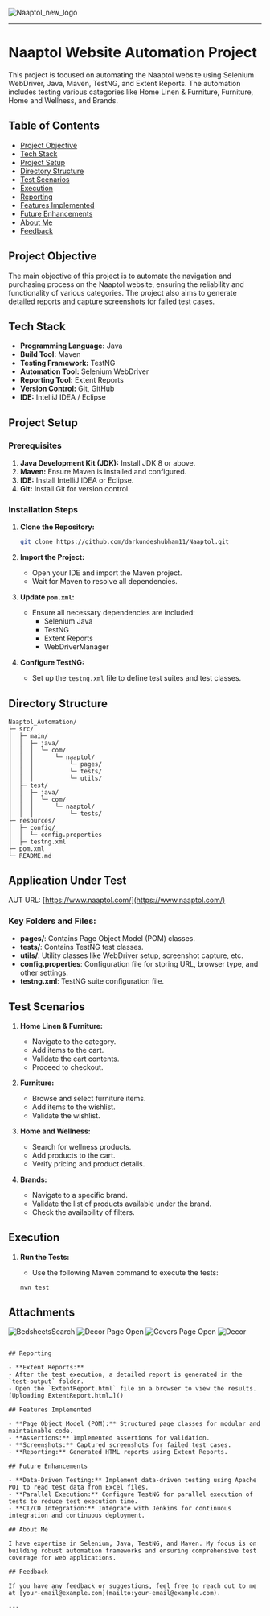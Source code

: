 
![Naaptol_new_logo](https://github.com/user-attachments/assets/5de5183a-78fa-4e57-9772-ead7aae4c9ae)

---

# Naaptol Website Automation Project

This project is focused on automating the Naaptol website using Selenium WebDriver, Java, Maven, TestNG, and Extent Reports. The automation includes testing various categories like Home Linen & Furniture, Furniture, Home and Wellness, and Brands.

## Table of Contents

- [Project Objective](#project-objective)
- [Tech Stack](#tech-stack)
- [Project Setup](#project-setup)
- [Directory Structure](#directory-structure)
- [Test Scenarios](#test-scenarios)
- [Execution](#execution)
- [Reporting](#reporting)
- [Features Implemented](#features-implemented)
- [Future Enhancements](#future-enhancements)
- [About Me](#about-me)
- [Feedback](#feedback)

## Project Objective

The main objective of this project is to automate the navigation and purchasing process on the Naaptol website, ensuring the reliability and functionality of various categories. The project also aims to generate detailed reports and capture screenshots for failed test cases.

## Tech Stack

- **Programming Language:** Java
- **Build Tool:** Maven
- **Testing Framework:** TestNG
- **Automation Tool:** Selenium WebDriver
- **Reporting Tool:** Extent Reports
- **Version Control:** Git, GitHub
- **IDE:** IntelliJ IDEA / Eclipse

## Project Setup

### Prerequisites

1. **Java Development Kit (JDK):** Install JDK 8 or above.
2. **Maven:** Ensure Maven is installed and configured.
3. **IDE:** Install IntelliJ IDEA or Eclipse.
4. **Git:** Install Git for version control.

### Installation Steps

1. **Clone the Repository:**

   ```bash
   git clone https://github.com/darkundeshubham11/Naaptol.git
   ```

2. **Import the Project:**
   - Open your IDE and import the Maven project.
   - Wait for Maven to resolve all dependencies.

3. **Update `pom.xml`:**
   - Ensure all necessary dependencies are included:
     - Selenium Java
     - TestNG
     - Extent Reports
     - WebDriverManager

4. **Configure TestNG:**
   - Set up the `testng.xml` file to define test suites and test classes.

## Directory Structure

```plaintext
Naaptol_Automation/
├─ src/
│  ├─ main/
│  │  ├─ java/
│  │  │  └─ com/
│  │  │      └─ naaptol/
│  │  │          └─ pages/
│  │  │          └─ tests/
│  │  │          └─ utils/
│  ├─ test/
│  │  ├─ java/
│  │  │  └─ com/
│  │  │      └─ naaptol/
│  │  │          └─ tests/
├─ resources/
│  ├─ config/
│  │  └─ config.properties
│  ├─ testng.xml
├─ pom.xml
└─ README.md
```
## Application Under Test 

AUT URL: [https://www.naaptol.com/](https://www.naaptol.com/)
### Key Folders and Files:

- **pages/**: Contains Page Object Model (POM) classes.
- **tests/**: Contains TestNG test classes.
- **utils/**: Utility classes like WebDriver setup, screenshot capture, etc.
- **config.properties**: Configuration file for storing URL, browser type, and other settings.
- **testng.xml**: TestNG suite configuration file.

## Test Scenarios

1. **Home Linen & Furniture:**
   - Navigate to the category.
   - Add items to the cart.
   - Validate the cart contents.
   - Proceed to checkout.

2. **Furniture:**
   - Browse and select furniture items.
   - Add items to the wishlist.
   - Validate the wishlist.

3. **Home and Wellness:**
   - Search for wellness products.
   - Add products to the cart.
   - Verify pricing and product details.

4. **Brands:**
   - Navigate to a specific brand.
   - Validate the list of products available under the brand.
   - Check the availability of filters.

## Execution

1. **Run the Tests:**
   - Use the following Maven command to execute the tests:

   ```bash
   mvn test
   ```
## Attachments
![BedsheetsSearch](https://github.com/user-attachments/assets/d9001e3b-4286-4979-87dd-8d2b0e24892f)
![Decor Page Open](https://github.com/user-attachments/assets/50cc6821-140f-4fd4-9a1e-37b47782c065)
![Covers Page Open](https://github.com/user-attachments/assets/4a4948a2-620e-4f88-83f1-547ed0543c80)
![Decor](https://github.com/user-attachments/assets/27512a2a-15bb-47d0-b96a-07e8ce350a87)

   ```

## Reporting

- **Extent Reports:**
  - After the test execution, a detailed report is generated in the `test-output` folder.
  - Open the `ExtentReport.html` file in a browser to view the results.
[Uploading ExtentReport.html…]()

## Features Implemented

- **Page Object Model (POM):** Structured page classes for modular and maintainable code.
- **Assertions:** Implemented assertions for validation.
- **Screenshots:** Captured screenshots for failed test cases.
- **Reporting:** Generated HTML reports using Extent Reports.

## Future Enhancements

- **Data-Driven Testing:** Implement data-driven testing using Apache POI to read test data from Excel files.
- **Parallel Execution:** Configure TestNG for parallel execution of tests to reduce test execution time.
- **CI/CD Integration:** Integrate with Jenkins for continuous integration and continuous deployment.

## About Me

I have expertise in Selenium, Java, TestNG, and Maven. My focus is on building robust automation frameworks and ensuring comprehensive test coverage for web applications.

## Feedback

If you have any feedback or suggestions, feel free to reach out to me at [your-email@example.com](mailto:your-email@example.com).

---
